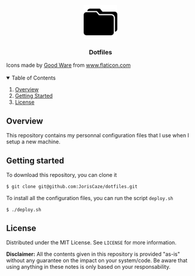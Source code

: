 <!-- PROJECT LOGO -->
<br />
<p align="center">
  <a href="https://github.com/JorisCaze/dotfiles">
    <img src="folder.png" alt="logo" width="90" height="90">
  </a>
  <h3 align="center">Dotfiles</h3>
</p>

<div>Icons made by <a href="https://www.flaticon.com/authors/good-ware" title="Good Ware">Good Ware</a> from <a href="https://www.flaticon.com/" title="Flaticon">www.flaticon.com</a></div>
<br />

<!-- TABLE OF CONTENTS -->
<details open="open">
  <summary>Table of Contents</summary>
  <ol>
    <li>
      <a href="#overview">Overview</a>
    </li>
    <li>
      <a href="#getting-started">Getting Started</a>
    </li>
    <li><a href="#license">License</a></li>
  </ol>
</details>

<!-- OVERVIEW -->
## Overview

This repository contains my personnal configuration files that I use when I setup a new machine.

<!-- GETTING STARTED -->
## Getting started 

To download this repository, you can clone it

```sh
$ git clone git@github.com:JorisCaze/dotfiles.git
```

To install all the configuration files, you can run the script `deploy.sh`

```sh
$ ./deploy.sh
```

<!-- LICENSE -->
## License

Distributed under the MIT License. See `LICENSE` for more information.

**Disclaimer:** All the contents given in this repository is provided "as-is" without any guarantee on the impact on your system/code. 
Be aware that using anything in these notes is only based on your responsability.
